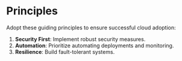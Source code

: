# Principles

Adopt these guiding principles to ensure successful cloud adoption:
1. **Security First**: Implement robust security measures.
2. **Automation**: Prioritize automating deployments and monitoring.
3. **Resilience**: Build fault-tolerant systems.
